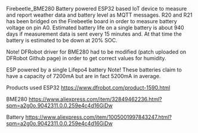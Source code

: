 Firebeetle_BME280
Battery powered ESP32 based IoT device to measure and report weather data and battery level as MQTT messages. R20 and R21 has been bridged on the Firebeetle board in order to measure battery voltage on pin A0.
Estimated battery life on a single battery is about 940 days if measurement data is sent every 15 minutes and. At that time the battery is estimated to be down at 20% SOC.

Note!
DFRobot driver for BME280 had to be modified (patch uploaded on DFRobot Github page) in order to get correct values for humidity. 

ESP powered by a single Lifepo4 battery
Note! These batteries claim to have a capacity of 7200mA but are in fact 5200mA in average.

Products used
ESP32 https://www.dfrobot.com/product-1590.html

BME280 https://www.aliexpress.com/item/32849462236.html?spm=a2g0o.9042311.0.0.259e4c4d16GiDw

Battery https://www.aliexpress.com/item/1005001997843247.html?spm=a2g0o.9042311.0.0.259e4c4d16GiDw

